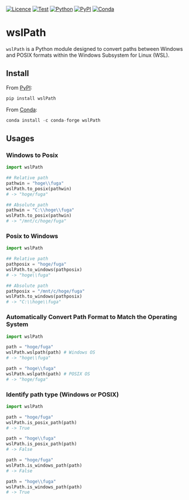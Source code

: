 [![Licence](https://img.shields.io/badge/License-MIT-9cf.svg?style=flat-square)](https://choosealicense.com/licenses/mit/)
[![Test](https://img.shields.io/github/actions/workflow/status/akikuno/wslPath/ci.yml?branch=main&label=Test&color=brightgreen)](https://github.com/akikuno/wslPath/actions)
[![Python](https://img.shields.io/pypi/pyversions/wslPath.svg?label=Python&color=blue&style=flat-square)](https://pypi.org/project/wslPath/)
[![PyPI](https://img.shields.io/pypi/v/wslPath.svg?label=PyPI&color=orange&style=flat-square)](https://pypi.org/project/wslPath/)
[![Conda](https://img.shields.io/conda/v/conda-forge/wslPath?label=Conda&color=orange&style=flat-square)](https://anaconda.org/conda-forge/wslpath)

# wslPath

`wslPath` is a Python module designed to convert paths between Windows and POSIX formats within the Windows Subsystem for Linux (WSL).

## Install

From [PyPI](https://pypi.org/project/wslPath/):

```python
pip install wslPath
```

From [Conda](https://anaconda.org/conda-forge/wslpath):

```python
conda install -c conda-forge wslPath
```

## Usages

### Windows to Posix

```python
import wslPath

## Relative path
pathwin = "hoge\\fuga"
wslPath.to_posix(pathwin)
# -> "hoge/fuga"

## Absolute path
pathwin = "C:\\hoge\\fuga"
wslPath.to_posix(pathwin)
# -> "/mnt/c/hoge/fuga"
```

### Posix to Windows

```python
import wslPath

## Relative path
pathposix = "hoge/fuga"
wslPath.to_windows(pathposix)
# -> "hoge\\fuga"

## Absolute path
pathposix = "/mnt/c/hoge/fuga"
wslPath.to_windows(pathposix)
# -> "C:\\hoge\\fuga"
```

### Automatically Convert Path Format to Match the Operating System

```python
import wslPath

path = "hoge/fuga"
wslPath.wslpath(path) # Windows OS
# -> "hoge\\fuga"

path = "hoge\\fuga"
wslPath.wslpath(path) # POSIX OS
# -> "hoge/fuga"
```

### Identify path type (Windows or POSIX)

```python
import wslPath

path = "hoge/fuga"
wslPath.is_posix_path(path)
# -> True

path = "hoge\\fuga"
wslPath.is_posix_path(path)
# -> False

path = "hoge/fuga"
wslPath.is_windows_path(path)
# -> False

path = "hoge\\fuga"
wslPath.is_windows_path(path)
# -> True

```
